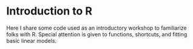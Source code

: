 # Introduction to R

Here I share some code used as an introductory workshop to familiarize folks with R. Special attention is given to functions, shortcuts, and fitting basic linear models.
